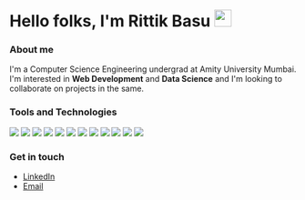 # Hello folks, I'm Rittik Basu <img src="https://raw.githubusercontent.com/MartinHeinz/MartinHeinz/master/wave.gif" width="30px">

### About me
I'm a Computer Science Engineering undergrad at Amity University Mumbai. I'm interested in **Web Development** and **Data Science** and I'm looking to collaborate on projects in the same.

### Tools and Technologies
![](https://img.shields.io/badge/Code-Python-informational?style=flat&logo=python&logoColor=white&color=blue)
![](https://img.shields.io/badge/Code-JavaScript-informational?style=flat&logo=javascript&logoColor=white&color=blue)
![](https://img.shields.io/badge/Web-HTML-informational?style=flat&logo=html5&logoColor=white&color=blue)
![](https://img.shields.io/badge/Web-CSS-informational?style=flat&logo=css3&logoColor=white&color=blue)
![](https://img.shields.io/badge/Database-SQLite-informational?style=flat&logo=sqlite&logoColor=white&color=blue)
![](https://img.shields.io/badge/Database-MongoDB-informational?style=flat&logo=mongodb&logoColor=white&color=blue)
![](https://img.shields.io/badge/Database-MySQL-informational?style=flat&logo=mysql&logoColor=white&color=blue)
![](https://img.shields.io/badge/Editor-VS_Code-informational?style=flat&logo=visualstudiocode&logoColor=white&color=blue)
![](https://img.shields.io/badge/Editor-Jupyter_Notebook-informational?style=flat&logo=jupyter&logoColor=white&color=blue)
![](https://img.shields.io/badge/OS-Linux-informational?style=flat&logo=linux&logoColor=white&color=blue)
![](https://img.shields.io/badge/Tools-Firebase-informational?style=flat&logo=firebase&logoColor=white&color=blue)
![](https://img.shields.io/badge/Testing-Selenium-informational?style=flat&logo=selenium&logoColor=white&color=blue)

### Get in touch
* [LinkedIn](https://www.linkedin.com/in/rittikbasu/)
* [Email](mailto:irittik@gmail.com)





<!--
**rittikbasu/rittikbasu** is a ✨ _special_ ✨ repository because its `README.md` (this file) appears on your GitHub profile.

Here are some ideas to get you started:

- 🔭 I’m currently working on ...
- 🌱 I’m currently learning ...
- 👯 I’m looking to collaborate on ...
- 🤔 I’m looking for help with ...
- 💬 Ask me about ...
- 📫 How to reach me: ...
- 😄 Pronouns: ...
- ⚡ Fun fact: ...
-->

